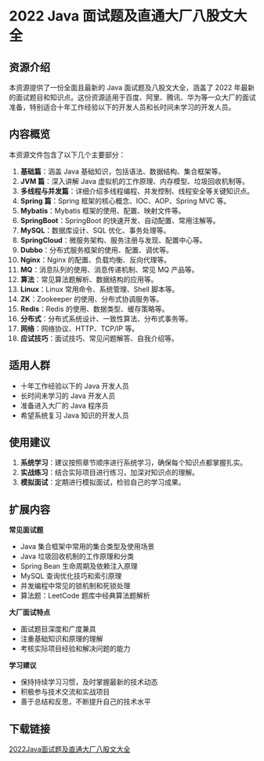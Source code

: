 # 2022 Java 面试题及直通大厂八股文大全

## 资源介绍

本资源提供了一份全面且最新的 Java 面试题及八股文大全，涵盖了 2022 年最新的面试题目和知识点。这份资源适用于百度、阿里、腾讯、华为等一众大厂的面试准备，特别适合十年工作经验以下的开发人员和长时间未学习的开发人员。

## 内容概览

本资源文件包含了以下几个主要部分：

1. **基础篇**：涵盖 Java 基础知识，包括语法、数据结构、集合框架等。
2. **JVM 篇**：深入讲解 Java 虚拟机的工作原理、内存模型、垃圾回收机制等。
3. **多线程与并发篇**：详细介绍多线程编程、并发控制、线程安全等关键知识点。
4. **Spring 篇**：Spring 框架的核心概念、IOC、AOP、Spring MVC 等。
5. **Mybatis**：Mybatis 框架的使用、配置、映射文件等。
6. **SpringBoot**：SpringBoot 的快速开发、自动配置、常用注解等。
7. **MySQL**：数据库设计、SQL 优化、事务处理等。
8. **SpringCloud**：微服务架构、服务注册与发现、配置中心等。
9. **Dubbo**：分布式服务框架的使用、配置、调优等。
10. **Nginx**：Nginx 的配置、负载均衡、反向代理等。
11. **MQ**：消息队列的使用、消息传递机制、常见 MQ 产品等。
12. **算法**：常见算法题解析、数据结构的应用等。
13. **Linux**：Linux 常用命令、系统管理、Shell 脚本等。
14. **ZK**：Zookeeper 的使用、分布式协调服务等。
15. **Redis**：Redis 的使用、数据类型、缓存策略等。
16. **分布式**：分布式系统设计、一致性算法、分布式事务等。
17. **网络**：网络协议、HTTP、TCP/IP 等。
18. **应试技巧**：面试技巧、常见问题解答、自我介绍等。

## 适用人群

- 十年工作经验以下的 Java 开发人员
- 长时间未学习的 Java 开发人员
- 准备进入大厂的 Java 程序员
- 希望系统复习 Java 知识的开发人员

## 使用建议

1. **系统学习**：建议按照章节顺序进行系统学习，确保每个知识点都掌握扎实。
2. **实战练习**：结合实际项目进行练习，加深对知识点的理解。
3. **模拟面试**：定期进行模拟面试，检验自己的学习成果。

## 扩展内容

**常见面试题**

* Java 集合框架中常用的集合类型及使用场景
* Java 垃圾回收机制的工作原理和分类
* Spring Bean 生命周期及依赖注入原理
* MySQL 查询优化技巧和索引原理
* 并发编程中常见的锁机制和死锁处理
* 算法题：LeetCode 题库中经典算法题解析

**大厂面试特点**

* 面试题目深度和广度兼具
* 注重基础知识和原理的理解
* 考核实际项目经验和解决问题的能力

**学习建议**

* 保持持续学习习惯，及时掌握最新的技术动态
* 积极参与技术交流和实战项目
* 善于总结和反思，不断提升自己的技术水平

## 下载链接

[2022Java面试题及直通大厂八股文大全](https://pan.quark.cn/s/18936320db13)